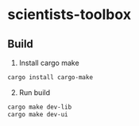 # scientists-toolbox



## Build

1. Install cargo make
```sh
cargo install cargo-make
```

2. Run build
```sh
cargo make dev-lib
cargo make dev-ui
```